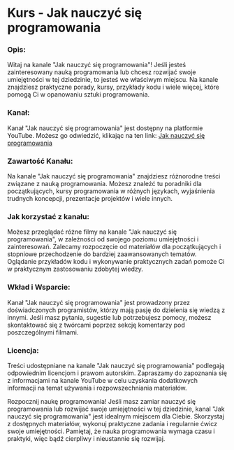 # **Kurs - Jak nauczyć się programowania**

### **Opis:**
Witaj na kanale "Jak nauczyć się programowania"! Jeśli jesteś zainteresowany nauką programowania lub chcesz rozwijać swoje umiejętności w tej dziedzinie, to jesteś we właściwym miejscu. Na kanale znajdziesz praktyczne porady, kursy, przykłady kodu i wiele więcej, które pomogą Ci w opanowaniu sztuki programowania.

### **Kanał:**
Kanał "Jak nauczyć się programowania" jest dostępny na platformie YouTube. Możesz go odwiedzić, klikając na ten link: [Jak nauczyć się programowania](https://www.youtube.com/watch?v=EhmBjOjW0z8)

### **Zawartość Kanału:**
Na kanale "Jak nauczyć się programowania" znajdziesz różnorodne treści związane z nauką programowania. Możesz znaleźć tu poradniki dla początkujących, kursy programowania w różnych językach, wyjaśnienia trudnych koncepcji, prezentacje projektów i wiele innych.

### **Jak korzystać z kanału:**
Możesz przeglądać różne filmy na kanale "Jak nauczyć się programowania", w zależności od swojego poziomu umiejętności i zainteresowań. Zalecamy rozpoczęcie od materiałów dla początkujących i stopniowe przechodzenie do bardziej zaawansowanych tematów. Oglądanie przykładów kodu i wykonywanie praktycznych zadań pomoże Ci w praktycznym zastosowaniu zdobytej wiedzy.

### **Wkład i Wsparcie:**
Kanał "Jak nauczyć się programowania" jest prowadzony przez doświadczonych programistów, którzy mają pasję do dzielenia się wiedzą z innymi. Jeśli masz pytania, sugestie lub potrzebujesz pomocy, możesz skontaktować się z twórcami poprzez sekcję komentarzy pod poszczególnymi filmami.

### **Licencja:**
Treści udostępniane na kanale "Jak nauczyć się programowania" podlegają odpowiednim licencjom i prawom autorskim. Zapraszamy do zapoznania się z informacjami na kanale YouTube w celu uzyskania dodatkowych informacji na temat używania i rozpowszechniania materiałów.

Rozpocznij naukę programowania!
Jeśli masz zamiar nauczyć się programowania lub rozwijać swoje umiejętności w tej dziedzinie, kanal "Jak nauczyć się programowania" jest idealnym miejscem dla Ciebie. Skorzystaj z dostępnych materiałów, wykonuj praktyczne zadania i regularnie ćwicz swoje umiejętności. Pamiętaj, że nauka programowania wymaga czasu i praktyki, więc bądź cierpliwy i nieustannie się rozwijaj.
